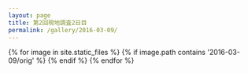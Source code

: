 ```yaml
---
layout: page
title: 第2回現地調査2日目
permalink: /gallery/2016-03-09/
---
```


<section id="photos">
{% for image in site.static_files %}
{% if image.path contains '2016-03-09/orig' %}
<a href="{{ image.path }}"><amp-img src="{{ image.path | replace : "orig", "thumb" }}" layout="responsive" width="4" height="3"></amp-img></a>
{% endif %}
{% endfor %}
</section>
